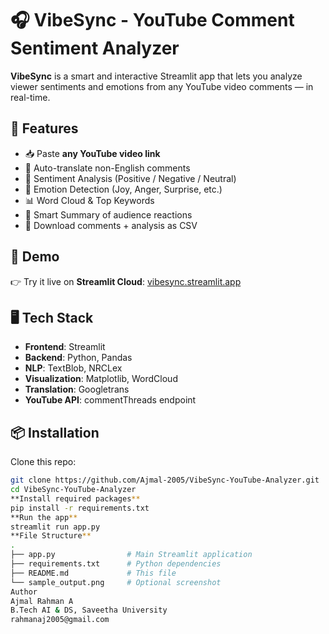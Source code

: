 # 🎧 VibeSync - YouTube Comment Sentiment Analyzer

**VibeSync** is a smart and interactive Streamlit app that lets you analyze viewer sentiments and emotions from any YouTube video comments — in real-time.

## 🌟 Features
- 📥 Paste **any YouTube video link**
- 🔁 Auto-translate non-English comments
- 🎯 Sentiment Analysis (Positive / Negative / Neutral)
- 💬 Emotion Detection (Joy, Anger, Surprise, etc.)
- 📊 Word Cloud & Top Keywords
- 🧠 Smart Summary of audience reactions
- 📎 Download comments + analysis as CSV

## 🚀 Demo
👉 Try it live on **Streamlit Cloud**: [vibesync.streamlit.app](https://vibesync.streamlit.app)

## 🖥️ Tech Stack
- **Frontend**: Streamlit
- **Backend**: Python, Pandas
- **NLP**: TextBlob, NRCLex
- **Visualization**: Matplotlib, WordCloud
- **Translation**: Googletrans
- **YouTube API**: commentThreads endpoint

## 📦 Installation

Clone this repo:
```bash
git clone https://github.com/Ajmal-2005/VibeSync-YouTube-Analyzer.git
cd VibeSync-YouTube-Analyzer
**Install required packages**
pip install -r requirements.txt
**Run the app**
streamlit run app.py
**File Structure**
.
├── app.py                # Main Streamlit application
├── requirements.txt      # Python dependencies
├── README.md             # This file
└── sample_output.png     # Optional screenshot
Author
Ajmal Rahman A
B.Tech AI & DS, Saveetha University
rahmanaj2005@gmail.com


